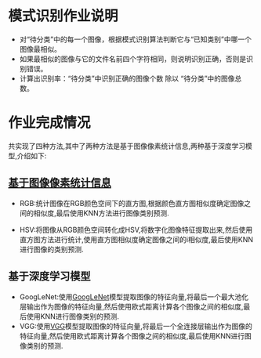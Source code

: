 # 模式识别作业说明
- 对“待分类”中的每一个图像，根据模式识别算法判断它与“已知类别”中哪一个图像最相似。
- 如果最相似的图像与它的文件名前四个字符相同，则说明识别正确，否则是识别错误。
- 计算出识别率：“待分类”中识别正确的图像个数 除以 “待分类”中的图像总数。
# 作业完成情况
共实现了四种方法,其中了两种方法是基于图像像素统计信息,两种基于深度学习模型,介绍如下:
## [基于图像像素统计信息](https://blog.csdn.net/wsp_1138886114/article/details/80660014#RGBHSVLab_41)
- RGB:统计图像在RGB颜色空间下的直方图,根据颜色直方图相似度确定图像之间的相似度,最后使用KNN方法进行图像类别预测.

- HSV:将图像从RGB颜色空间转化成HSV,将数字化图像特征提取出来,然后使用直方图方法进行统计,使用直方图相似度确定图像之间的i相似度,最后使用KNN进行图像的类别预测.
## 基于深度学习模型
- GoogLeNet:使用[GoogLeNet](https://blog.csdn.net/qq_38906523/article/details/80061075)模型提取图像的特征向量,将最后一个最大池化层输出作为图像的特征向量,然后使用欧式距离计算各个图像之间的相似度,最后使用KNN进行图像类别的预测.
- VGG:使用[VGG](https://www.jianshu.com/p/1b37890989a9)模型提取图像的特征向量,将最后一个全连接层输出作为图像的特征向量,然后使用欧式距离计算各个图像之间的相似度,最后使用KNN进行图像类别的预测.
